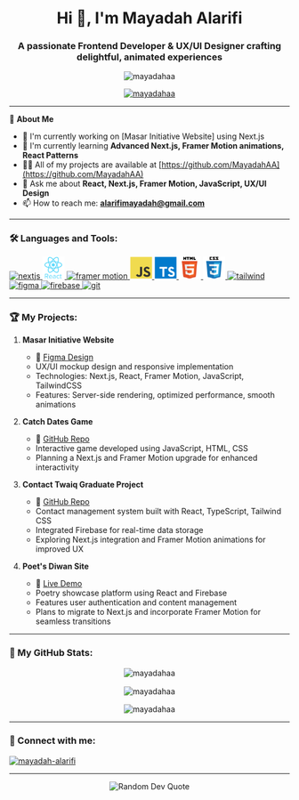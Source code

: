 <h1 align="center">Hi 👋, I'm Mayadah Alarifi</h1>
<h3 align="center">A passionate Frontend Developer & UX/UI Designer crafting delightful, animated experiences</h3>

<p align="center">
  <img src="https://komarev.com/ghpvc/?username=mayadahaa&label=Profile%20views&color=0e75b6&style=flat" alt="mayadahaa" />
</p>

<p align="center">
  <a href="https://github.com/ryo-ma/github-profile-trophy"><img src="https://github-profile-trophy.vercel.app/?username=mayadahaa&theme=dracula" alt="mayadahaa" /></a>
</p>

---

🚀 **About Me**
- 🔭 I'm currently working on [Masar Initiative Website] using Next.js 
- 🌱 I'm currently learning **Advanced Next.js, Framer Motion animations, React Patterns**
- 👨‍💻 All of my projects are available at [https://github.com/MayadahAA](https://github.com/MayadahAA)
- 💬 Ask me about **React, Next.js, Framer Motion, JavaScript, UX/UI Design**
- 📫 How to reach me: **alarifimayadah@gmail.com**

---

<h3 align="left">🛠 Languages and Tools:</h3>
<p align="left">
<a href="https://nextjs.org/" target="_blank"> <img src="https://cdn.worldvectorlogo.com/logos/nextjs-2.svg" alt="nextjs" width="40" height="40"/> </a>
<a href="https://reactjs.org/" target="_blank"> <img src="https://raw.githubusercontent.com/devicons/devicon/master/icons/react/react-original-wordmark.svg" alt="react" width="40" height="40"/> </a>
<a href="https://www.framer.com/motion/" target="_blank"> <img src="https://www.vectorlogo.zone/logos/framer/framer-icon.svg" alt="framer motion" width="40" height="40"/> </a>
<a href="https://developer.mozilla.org/en-US/docs/Web/JavaScript" target="_blank"> <img src="https://raw.githubusercontent.com/devicons/devicon/master/icons/javascript/javascript-original.svg" alt="javascript" width="40" height="40"/> </a>
<a href="https://www.typescriptlang.org/" target="_blank"> <img src="https://raw.githubusercontent.com/devicons/devicon/master/icons/typescript/typescript-original.svg" alt="typescript" width="40" height="40"/> </a>
<a href="https://www.w3.org/html/" target="_blank"> <img src="https://raw.githubusercontent.com/devicons/devicon/master/icons/html5/html5-original-wordmark.svg" alt="html5" width="40" height="40"/> </a>
<a href="https://www.w3schools.com/css/" target="_blank"> <img src="https://raw.githubusercontent.com/devicons/devicon/master/icons/css3/css3-original-wordmark.svg" alt="css3" width="40" height="40"/> </a>
<a href="https://tailwindcss.com/" target="_blank"> <img src="https://www.vectorlogo.zone/logos/tailwindcss/tailwindcss-icon.svg" alt="tailwind" width="40" height="40"/> </a>
<a href="https://www.figma.com/" target="_blank"> <img src="https://www.vectorlogo.zone/logos/figma/figma-icon.svg" alt="figma" width="40" height="40"/> </a>
<a href="https://firebase.google.com/" target="_blank"> <img src="https://www.vectorlogo.zone/logos/firebase/firebase-icon.svg" alt="firebase" width="40" height="40"/> </a>
<a href="https://git-scm.com/" target="_blank"> <img src="https://www.vectorlogo.zone/logos/git-scm/git-scm-icon.svg" alt="git" width="40" height="40"/> </a>
</p>

---

<h3 align="left">🏆 My Projects:</h3>

1. **Masar Initiative Website**
   - 🔗 [Figma Design](https://shorturl.at/f5hN5)
   - UX/UI mockup design and responsive implementation
   - Technologies: Next.js, React, Framer Motion, JavaScript, TailwindCSS
   - Features: Server-side rendering, optimized performance, smooth animations

2. **Catch Dates Game**
   - 🔗 [GitHub Repo](https://shorturl.at/3NjVp)
   - Interactive game developed using JavaScript, HTML, CSS
   - Planning a Next.js and Framer Motion upgrade for enhanced interactivity

3. **Contact Twaiq Graduate Project**
   - 🔗 [GitHub Repo](https://shorturl.at/7br9K)
   - Contact management system built with React, TypeScript, Tailwind CSS
   - Integrated Firebase for real-time data storage
   - Exploring Next.js integration and Framer Motion animations for improved UX

4. **Poet's Diwan Site**
   - 🔗 [Live Demo](https://aalarifi.com/)
   - Poetry showcase platform using React and Firebase
   - Features user authentication and content management
   - Plans to migrate to Next.js and incorporate Framer Motion for seamless transitions

---

<h3 align="left">🌟 My GitHub Stats:</h3>
<p align="center">
  <img align="center" src="https://github-readme-stats.vercel.app/api/top-langs?username=mayadahaa&show_icons=true&locale=en&layout=compact&theme=radical" alt="mayadahaa" />
</p>

<p align="center">
  <img align="center" src="https://github-readme-stats.vercel.app/api?username=mayadahaa&show_icons=true&locale=en&theme=radical" alt="mayadahaa" />
</p>

<p align="center">
  <img align="center" src="https://github-readme-streak-stats.herokuapp.com/?user=mayadahaa&theme=radical" alt="mayadahaa" />
</p>

---

<h3 align="left">🤝 Connect with me:</h3>
<p align="left">
<a href="https://linkedin.com/in/mayadah-alarifi" target="blank"><img align="center" src="https://raw.githubusercontent.com/rahuldkjain/github-profile-readme-generator/master/src/images/icons/Social/linked-in-alt.svg" alt="mayadah-alarifi" height="30" width="40" /></a>
</p>

---

<p align="center">
  <img src="https://quotes-github-readme.vercel.app/api?type=horizontal&theme=radical" alt="Random Dev Quote" />
</p>


